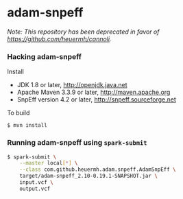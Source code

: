 # adam-snpeff

*Note: This repository has been deprecated in favor of https://github.com/heuermh/cannoli.*

### Hacking adam-snpeff

Install

 * JDK 1.8 or later, http://openjdk.java.net
 * Apache Maven 3.3.9 or later, http://maven.apache.org
 * SnpEff version 4.2 or later, http://snpeff.sourceforge.net

To build

    $ mvn install

### Running adam-snpeff using `spark-submit`

```bash
$ spark-submit \
    --master local[*] \
    --class com.github.heuermh.adam.snpeff.AdamSnpEff \
    target/adam-snpeff_2.10-0.19.1-SNAPSHOT.jar \
    input.vcf \
    output.vcf
```
